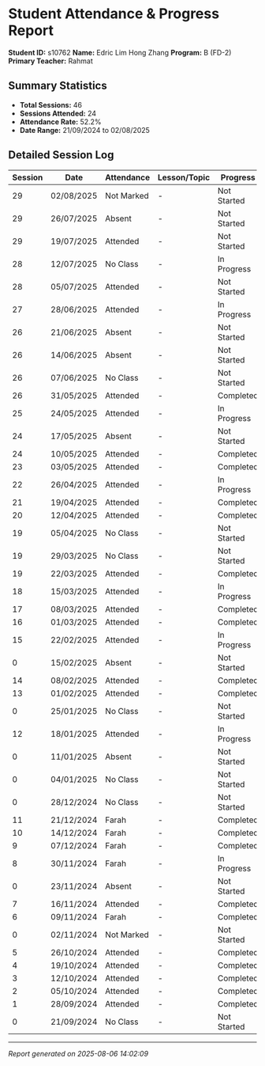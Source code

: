 # Student Attendance & Progress Report

**Student ID:** s10762
**Name:** Edric Lim Hong Zhang
**Program:** B (FD-2)
**Primary Teacher:** Rahmat

## Summary Statistics
- **Total Sessions:** 46
- **Sessions Attended:** 24
- **Attendance Rate:** 52.2%
- **Date Range:** 21/09/2024 to 02/08/2025

## Detailed Session Log

| Session | Date | Attendance | Lesson/Topic | Progress |
|---------|------|------------|--------------|----------|
| 29 | 02/08/2025 | Not Marked | - | Not Started |
| 29 | 26/07/2025 | Absent | - | Not Started |
| 29 | 19/07/2025 | Attended | - | Not Started |
| 28 | 12/07/2025 | No Class | - | In Progress |
| 28 | 05/07/2025 | Attended | - | Not Started |
| 27 | 28/06/2025 | Attended | - | In Progress |
| 26 | 21/06/2025 | Absent | - | Not Started |
| 26 | 14/06/2025 | Absent | - | Not Started |
| 26 | 07/06/2025 | No Class | - | Not Started |
| 26 | 31/05/2025 | Attended | - | Completed |
| 25 | 24/05/2025 | Attended | - | In Progress |
| 24 | 17/05/2025 | Absent | - | Not Started |
| 24 | 10/05/2025 | Attended | - | Completed |
| 23 | 03/05/2025 | Attended | - | Completed |
| 22 | 26/04/2025 | Attended | - | In Progress |
| 21 | 19/04/2025 | Attended | - | Completed |
| 20 | 12/04/2025 | Attended | - | Completed |
| 19 | 05/04/2025 | No Class | - | Not Started |
| 19 | 29/03/2025 | No Class | - | Not Started |
| 19 | 22/03/2025 | Attended | - | Completed |
| 18 | 15/03/2025 | Attended | - | In Progress |
| 17 | 08/03/2025 | Attended | - | Completed |
| 16 | 01/03/2025 | Attended | - | Completed |
| 15 | 22/02/2025 | Attended | - | In Progress |
| 0 | 15/02/2025 | Absent | - | Not Started |
| 14 | 08/02/2025 | Attended | - | Completed |
| 13 | 01/02/2025 | Attended | - | Completed |
| 0 | 25/01/2025 | No Class | - | Not Started |
| 12 | 18/01/2025 | Attended | - | In Progress |
| 0 | 11/01/2025 | Absent | - | Not Started |
| 0 | 04/01/2025 | No Class | - | Not Started |
| 0 | 28/12/2024 | No Class | - | Not Started |
| 11 | 21/12/2024 | Farah | - | Completed |
| 10 | 14/12/2024 | Farah | - | Completed |
| 9 | 07/12/2024 | Farah | - | Completed |
| 8 | 30/11/2024 | Farah | - | In Progress |
| 0 | 23/11/2024 | Absent | - | Not Started |
| 7 | 16/11/2024 | Attended | - | Completed |
| 6 | 09/11/2024 | Farah | - | Completed |
| 0 | 02/11/2024 | Not Marked | - | Not Started |
| 5 | 26/10/2024 | Attended | - | Completed |
| 4 | 19/10/2024 | Attended | - | Completed |
| 3 | 12/10/2024 | Attended | - | Completed |
| 2 | 05/10/2024 | Attended | - | Completed |
| 1 | 28/09/2024 | Attended | - | Completed |
| 0 | 21/09/2024 | No Class | - | Not Started |

---
*Report generated on 2025-08-06 14:02:09*